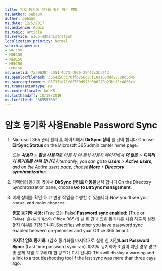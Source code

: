 ```yaml
---
title: 암호 동기화 상태를 확인 하는 방법
ms.author: pebaum
author: pebaum
ms.date: 12/5/2017
ms.audience: Admin
ms.topic: article
ms.service: o365-administration
localization_priority: Normal
search.appverid:
- MET150
- MOE150
- MEW150
- MED150
- MBS150
ms.assetid: 7aa9628f-c551-4d73-b966-29f47c2b3f43
ms.openlocfilehash: 3354256cc70ffb256d65f18aa68ddd27588c5d4b
ms.sourcegitcommit: 037331d71f06750d972c0b6278b23bb15c4806ca
ms.translationtype: MT
ms.contentlocale: ko-KR
ms.lasthandoff: 10/18/2019
ms.locfileid: "36555383"
---
```

# <a name="enable-password-sync"></a><span data-ttu-id="1aaf6-102">암호 동기화 사용</span><span class="sxs-lookup"><span data-stu-id="1aaf6-102">Enable Password Sync</span></span>

1.  <span data-ttu-id="1aaf6-103">Microsoft 365 관리 센터 홈 페이지에서 **DirSync 상태** 를 선택 합니다.</span><span class="sxs-lookup"><span data-stu-id="1aaf6-103">Choose **DirSync Status** on the Microsoft 365 admin center home page.</span></span> 
    
     <span data-ttu-id="1aaf6-104">*또는 **사용자** \> **활성 사용자**로 이동 하 여 활성 사용자 페이지에서 **더 많은** \> **디렉터리 동기화를 선택 합니다.***</span><span class="sxs-lookup"><span data-stu-id="1aaf6-104">*Alternately, you can go to **Users** \> **Active users**, and on the Active users page, choose **More** \> **Directory synchronization.***</span></span> 
    
2. <span data-ttu-id="1aaf6-105">디렉터리 동기화 창에서 **DirSync 관리로 이동을**선택 합니다.</span><span class="sxs-lookup"><span data-stu-id="1aaf6-105">On the Directory Synchronization pane, choose **Go to DirSync management**.</span></span> 
    
3. <span data-ttu-id="1aaf6-106">이제 상태를 확인 하 고 변경 작업을 수행할 수 있습니다.</span><span class="sxs-lookup"><span data-stu-id="1aaf6-106">Now you'll see your status, and make changes:</span></span>
    
    <span data-ttu-id="1aaf6-107">**암호 동기화 사용:** (True 또는 False)</span><span class="sxs-lookup"><span data-stu-id="1aaf6-107">**Password sync enabled:** (True or False).</span></span> <span data-ttu-id="1aaf6-108">온-프레미스와 Office 365 테 넌 트 간에 암호 동기화를 사용 하도록 설정할지 여부를 지정 합니다.</span><span class="sxs-lookup"><span data-stu-id="1aaf6-108">Specifies whether you have password sync enabled between on-premises and your Office 365 tenant.</span></span> 
    
    <span data-ttu-id="1aaf6-109">**마지막 암호 동기화:** (암호 동기화를 마지막으로 실행 한 시간)</span><span class="sxs-lookup"><span data-stu-id="1aaf6-109">**Last Password Sync:** (Last time password sync ran).</span></span> <span data-ttu-id="1aaf6-110">마지막 동기화가 3 일이 지난 경우 경고 및 문제 해결 도구에 대 한 링크가 표시 됩니다.</span><span class="sxs-lookup"><span data-stu-id="1aaf6-110">This will display a warning and a link to a troubleshooting tool if the last sync was more than three days ago.</span></span> 
    

